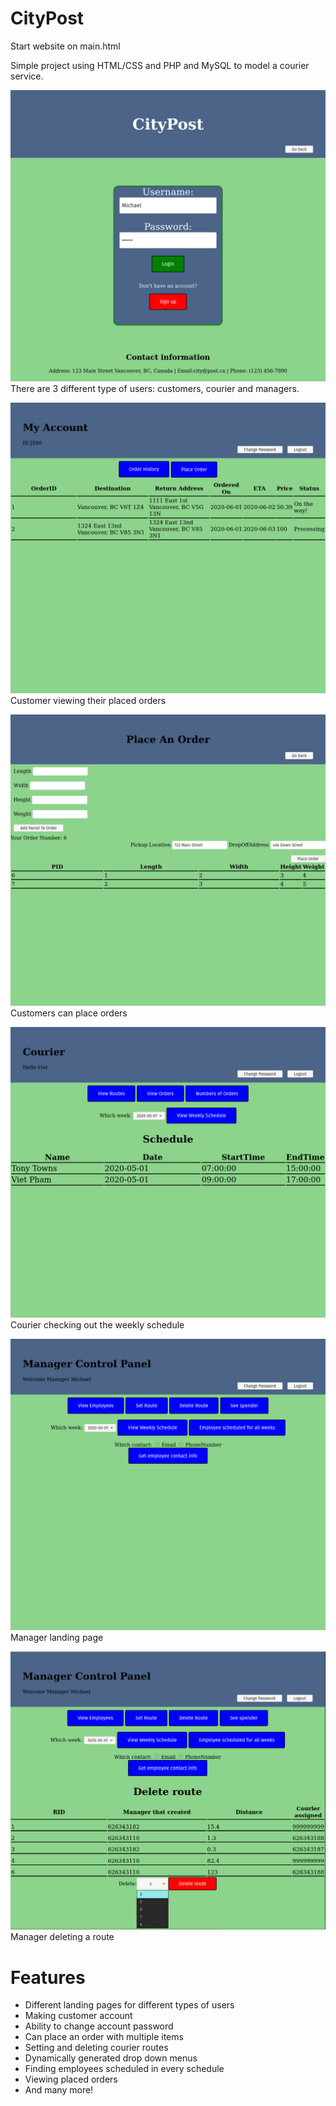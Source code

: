 # CityPost

Start website on main.html

Simple project using HTML/CSS and PHP and MySQL to model a courier service. 

![](resources/Login.png)
There are 3 different type of users: customers, courier and  managers.

![](resources/Customer.png)
Customer viewing their placed orders

![](resources/Order.png)
Customers can place orders

![](resources/Courier.png)
Courier checking out the weekly schedule

![](resources/Manager.png)
Manager landing page

![](resources/Delete.png)
Manager deleting a route

# Features
- Different landing pages for different types of users
- Making customer account
- Ability to change account password
- Can place an order with multiple items 
- Setting and deleting courier routes
- Dynamically generated drop down menus
- Finding employees scheduled in every schedule
- Viewing placed orders
- And many more!